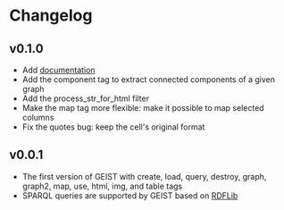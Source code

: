 # Changelog

## v0.1.0

- Add [documentation](https://cirss.github.io/geist-p)
- Add the component tag to extract connected components of a given graph
- Add the process_str_for_html filter
- Make the map tag more flexible: make it possible to map selected columns
- Fix the quotes bug: keep the cell's original format

## v0.0.1

- The first version of GEIST with create, load, query, destroy, graph, graph2, map, use, html, img, and table tags
- SPARQL queries are supported by GEIST based on [RDFLib](https://github.com/RDFLib/rdflib)
